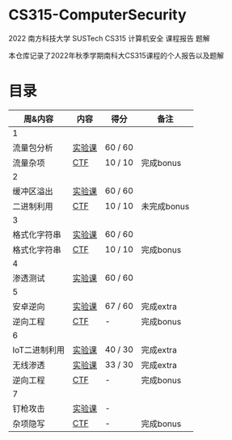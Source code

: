 # CS315-ComputerSecurity
2022 南方科技大学 SUSTech CS315 计算机安全 课程报告 题解

本仓库记录了2022年秋季学期南科大CS315课程的个人报告以及题解

# 目录


周&内容 | 内容 | 得分 | 备注  
-- | --- | -- | --
1 | | | 
流量包分析 | [实验课](week1/lab.md) | 60 / 60 | 
流量杂项 | [CTF](week1/ctf.md) | 10 / 10 | 完成bonus
2 | | | 
缓冲区溢出 |[实验课](week2/lab.md) | 60 / 60 | 
二进制利用 | [CTF](week2/ctf.md) | 10 / 10 | 未完成bonus
3 | | | 
格式化字符串 | [实验课](week3/lab.md) | 60 / 60 | 
格式化字符串 | [CTF](week3/wp.md) | 10 / 10 | 完成bonus
4 | | | 
渗透测试 | [实验课](week4/lab.md) | 60 / 60 | 
5 | | |  
安卓逆向 | [实验课](week5/lab.md) | 67 / 60 | 完成extra
逆向工程 | [CTF](week5/wp.md) | - | 完成bonus
6 | | | 
IoT二进制利用 | [实验课](week6/lab1.md) | 40 / 30 | 完成extra
无线渗透 | [实验课](week6/lab2.md) | 33 / 30 | 完成extra  
逆向工程 | [CTF](week6/wp.md) | - | 完成bonus
7 | | | 
钉枪攻击 | [实验课](week7/lab.md) | - | 
杂项隐写 | [CTF](week7/wp.md) | - | 完成bonus
